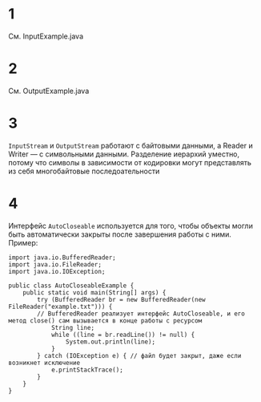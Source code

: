 # 1
См. InputExample.java
# 2
См. OutputExample.java
# 3
`InputStream` и `OutputStream` работают с байтовыми данными, а Reader и Writer — с символьными данными. Разделение иерархий уместно, потому что символы в зависимости от кодировки могут представлять из себя многобайтовые последоательности
# 4
Интерфейс `AutoCloseable` используется для того, чтобы объекты могли быть автоматически закрыты после завершения работы с ними.
Пример:
```
import java.io.BufferedReader;
import java.io.FileReader;
import java.io.IOException;

public class AutoCloseableExample {
    public static void main(String[] args) {
        try (BufferedReader br = new BufferedReader(new FileReader("example.txt"))) {
        // BufferedReader реализует интерфейс AutoCloseable, и его метод close() сам вызывается в конце работы с ресурсом
            String line;
            while ((line = br.readLine()) != null) {
                System.out.println(line);
            }
        } catch (IOException e) { // файл будет закрыт, даже если возникнет исключение
            e.printStackTrace();
        }
    }
}
```
